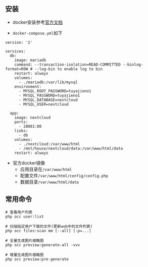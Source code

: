 ## 安装

* docker安装参考[官方文档](https://hub.docker.com/_/nextcloud/)

* `docker-compose.yml`如下

```
version: '2'

services:
  db:
    image: mariadb
    command: --transaction-isolation=READ-COMMITTED --binlog-format=ROW # --log-bin to enable log to bin
    restart: always
    volumes:
      - ./mariadb:/var/lib/mysql
    environment:
      - MYSQL_ROOT_PASSWORD=tuyajieno1
      - MYSQL_PASSWORD=tuyajieno1
      - MYSQL_DATABASE=nextcloud
      - MYSQL_USER=nextcloud

  app:
    image: nextcloud
    ports:
      - 28081:80
    links:
      - db
    volumes:
      - ./nextcloud:/var/www/html
      - /mnt/house/nextcloud/data:/var/www/html/data
    restart: always
```

* 官方docker镜像
    * 应用目录在`/var/www/html`
    * 配置文件`/var/www/html/config/config.php`
    * 数据目录`/var/www/html/data`

## 常用命令
```
# 查看用户列表
php occ user:list

# 扫描指定用户下面的文件(更新web中的文件列表)
php occ files:scan mm [--all] [-p=...]

# 全量生成图片缩略图
php occ preview:generate-all -vvv

# 增量生成图片缩略图
php occ preview:pre-generate 
```